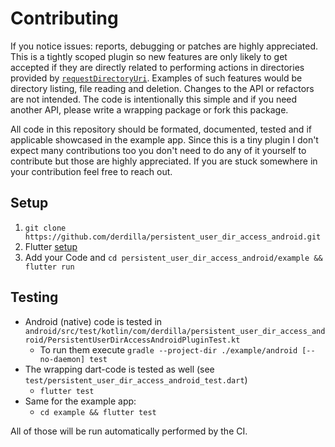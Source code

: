 # Contributing
If you notice issues: reports, debugging or patches are highly appreciated. This is a tightly scoped plugin so new features are only likely to get accepted if they are directly related to performing actions in directories provided by [`requestDirectoryUri`](TODO://link). Examples of such features would be directory listing, file reading and deletion. Changes to the API or refactors are not intended. The code is intentionally this simple and if you need another API, please write a wrapping package or fork this package.

All code in this repository should be formated, documented, tested and if applicable showcased in the example app. Since this is a tiny plugin I don't expect many contributions too you don't need to do any of it yourself to contribute but those are highly appreciated. If you are stuck somewhere in your contribution feel free to reach out.

## Setup
1. `git clone https://github.com/derdilla/persistent_user_dir_access_android.git`
2. Flutter [setup](https://docs.flutter.dev/get-started/install)
3. Add your Code and `cd persistent_user_dir_access_android/example && flutter run`

## Testing
- Android (native) code is tested in `android/src/test/kotlin/com/derdilla/persistent_user_dir_access_android/PersistentUserDirAccessAndroidPluginTest.kt`
  - To run them execute `gradle --project-dir ./example/android [--no-daemon] test`
- The wrapping dart-code is tested as well (see `test/persistent_user_dir_access_android_test.dart`)
  - `flutter test`
- Same for the example app:
  - `cd example && flutter test`
 
All of those will be run automatically performed by the CI.
